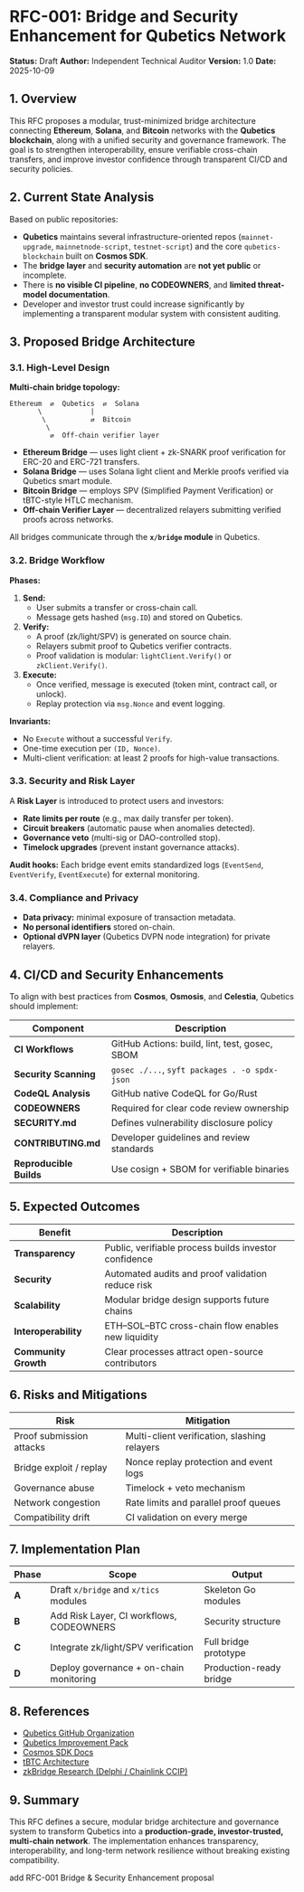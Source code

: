 # RFC-001: Bridge and Security Enhancement for Qubetics Network

**Status:** Draft
**Author:** Independent Technical Auditor
**Version:** 1.0
**Date:** 2025-10-09

## 1. Overview

This RFC proposes a modular, trust-minimized bridge architecture connecting **Ethereum**, **Solana**, and **Bitcoin** networks with the **Qubetics blockchain**, along with a unified security and governance framework.
The goal is to strengthen interoperability, ensure verifiable cross-chain transfers, and improve investor confidence through transparent CI/CD and security policies.

## 2. Current State Analysis

Based on public repositories:
- **Qubetics** maintains several infrastructure-oriented repos (`mainnet-upgrade`, `mainnetnode-script`, `testnet-script`) and the core `qubetics-blockchain` built on **Cosmos SDK**.
- The **bridge layer** and **security automation** are **not yet public** or incomplete.
- There is **no visible CI pipeline**, **no CODEOWNERS**, and **limited threat-model documentation**.
- Developer and investor trust could increase significantly by implementing a transparent modular system with consistent auditing.

## 3. Proposed Bridge Architecture

### 3.1. High-Level Design

**Multi-chain bridge topology:**

```
Ethereum  ⇄  Qubetics  ⇄  Solana
       \            |
        \           ⇄  Bitcoin
         \
          ⇄  Off-chain verifier layer
```

- **Ethereum Bridge** — uses light client + zk-SNARK proof verification for ERC-20 and ERC-721 transfers.
- **Solana Bridge** — uses Solana light client and Merkle proofs verified via Qubetics smart module.
- **Bitcoin Bridge** — employs SPV (Simplified Payment Verification) or tBTC-style HTLC mechanism.
- **Off-chain Verifier Layer** — decentralized relayers submitting verified proofs across networks.

All bridges communicate through the **`x/bridge` module** in Qubetics.

### 3.2. Bridge Workflow

**Phases:**
1. **Send:**  
   - User submits a transfer or cross-chain call.
   - Message gets hashed (`msg.ID`) and stored on Qubetics.   
2. **Verify:**  
   - A proof (zk/light/SPV) is generated on source chain.  
   - Relayers submit proof to Qubetics verifier contracts.  
   - Proof validation is modular: `lightClient.Verify()` or `zkClient.Verify()`.
3. **Execute:**  
   - Once verified, message is executed (token mint, contract call, or unlock).
   - Replay protection via `msg.Nonce` and event logging.

**Invariants:**
- No `Execute` without a successful `Verify`.
- One-time execution per `(ID, Nonce)`.
- Multi-client verification: at least 2 proofs for high-value transactions.

### 3.3. Security and Risk Layer

A **Risk Layer** is introduced to protect users and investors:
- **Rate limits per route** (e.g., max daily transfer per token).
- **Circuit breakers** (automatic pause when anomalies detected).
- **Governance veto** (multi-sig or DAO-controlled stop).
- **Timelock upgrades** (prevent instant governance attacks).

**Audit hooks:**
Each bridge event emits standardized logs (`EventSend`, `EventVerify`, `EventExecute`) for external monitoring.

### 3.4. Compliance and Privacy

- **Data privacy:** minimal exposure of transaction metadata.
- **No personal identifiers** stored on-chain.
- **Optional dVPN layer** (Qubetics DVPN node integration) for private relayers.

## 4. CI/CD and Security Enhancements

To align with best practices from **Cosmos**, **Osmosis**, and **Celestia**, Qubetics should implement:

| Component | Description |
|------------|--------------|
| **CI Workflows** | GitHub Actions: build, lint, test, gosec, SBOM |
| **Security Scanning** | `gosec ./...`, `syft packages . -o spdx-json` |
| **CodeQL Analysis** | GitHub native CodeQL for Go/Rust |
| **CODEOWNERS** | Required for clear code review ownership |
| **SECURITY.md** | Defines vulnerability disclosure policy |
| **CONTRIBUTING.md** | Developer guidelines and review standards |
| **Reproducible Builds** | Use cosign + SBOM for verifiable binaries |

## 5. Expected Outcomes

| Benefit | Description |
|----------|--------------|
| **Transparency** | Public, verifiable process builds investor confidence |
| **Security** | Automated audits and proof validation reduce risk |
| **Scalability** | Modular bridge design supports future chains |
| **Interoperability** | ETH–SOL–BTC cross-chain flow enables new liquidity |
| **Community Growth** | Clear processes attract open-source contributors |

## 6. Risks and Mitigations

| Risk | Mitigation |
|-------|-------------|
| Proof submission attacks | Multi-client verification, slashing relayers |
| Bridge exploit / replay | Nonce replay protection and event logs |
| Governance abuse | Timelock + veto mechanism |
| Network congestion | Rate limits and parallel proof queues |
| Compatibility drift | CI validation on every merge |

## 7. Implementation Plan

| Phase | Scope | Output |
|--------|--------|---------|
| **A** | Draft `x/bridge` and `x/tics` modules | Skeleton Go modules |
| **B** | Add Risk Layer, CI workflows, CODEOWNERS | Security structure |
| **C** | Integrate zk/light/SPV verification | Full bridge prototype |
| **D** | Deploy governance + on-chain monitoring | Production-ready bridge |

## 8. References

- [Qubetics GitHub Organization](https://github.com/Qubetics)
- [Qubetics Improvement Pack](https://github.com/ZK443/qubetics-improvement-pack)
- [Cosmos SDK Docs](https://docs.cosmos.network)
- [tBTC Architecture](https://tbtc.network)
- [zkBridge Research (Delphi / Chainlink CCIP)](https://chain.link/cross-chain)

## 9. Summary

This RFC defines a secure, modular bridge architecture and governance system to transform Qubetics into a **production-grade, investor-trusted, multi-chain network**.
The implementation enhances transparency, interoperability, and long-term network resilience without breaking existing compatibility.


add RFC-001 Bridge & Security Enhancement proposal
